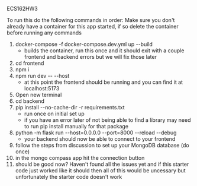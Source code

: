 ECS162HW3

To run this do the following commands in order:
Make sure you don't already have a container for this app started, if so delete the container before running any commands
1. docker-compose -f docker-compose.dev.yml up --build 
    * builds the container, run this once and it should exit with a couple frontend and backend errors but we will fix those later
2. cd frontend
3. npm i
4. npm run dev -- --host 
    * at this point the frontend should be running and you can find it at localhost:5173
5. Open new terminal 
6. cd backend 
7. pip install --no-cache-dir -r requirements.txt
    * run once on initial set up
    * if you have an error later of not being able to find a library may need to run pip install manually for that package
8. python -m flask run --host=0.0.0.0 --port=8000 --reload --debug
    * your backend should now be able to connect to your frontend
9. follow the steps from discussion to set up your MongoDB database (do once)
10. in the mongo compass app hit the connection button
11. should be good now? Haven't found all the issues yet and if this starter code just worked like it should then all of this would be uncessary but unfortunately the starter code doesn't work